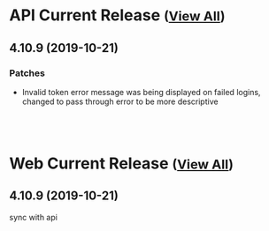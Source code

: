 
# API Current Release <small>([View All](/API.md))</small>
## 4.10.9 (2019-10-21)
### Patches 

- Invalid token error message was being displayed on failed logins, changed to pass through error to be more descriptive

<br><br>
# Web Current Release <small>([View All](/Web.md))</small>
## 4.10.9 (2019-10-21)
sync with api

  